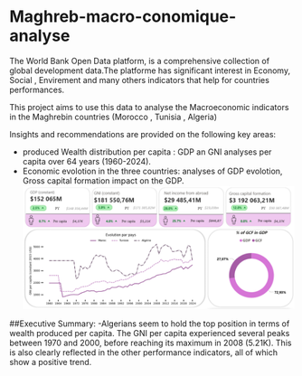 # Maghreb-macro-conomique-analyse

The World Bank Open Data platform, is a comprehensive collection of global development data.The platforme has significant interest in Economy, Social , Envirement and many others indicators that help for countries performances. 

This project aims to use this data to analyse the Macroeconomic indicators in the Maghrebin countries (Morocco , Tunisia , Algeria)

Insights and recommendations are provided on the following key areas:

  - produced Wealth distribution per capita : GDP an GNI analyses per capita over 64 years (1960-2024).
  - Economic evolotion in the three countries: analyses of GDP evolotion, Gross capital formation impact on the GDP. 
   ![alt](https://github.com/anassmar/Maghreb-macro-conomique-analyse/blob/main/summary.png?raw=true)

##Executive Summary:
-Algerians seem to hold the top position in terms of wealth produced per capita. The GNI per capita experienced several peaks between 1970 and 2000, before reaching its maximum in 2008 (5.21K). This is also clearly reflected in the other performance indicators, all of which show a positive trend.
